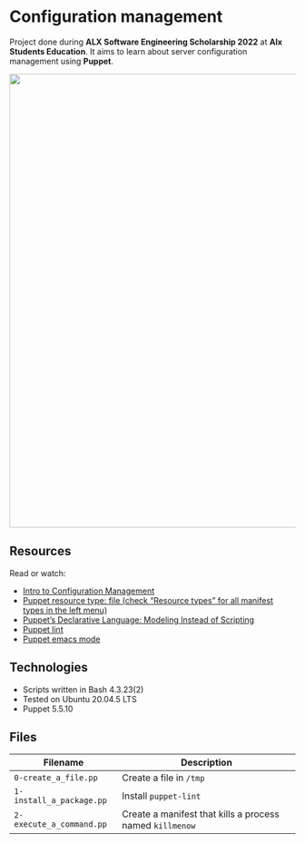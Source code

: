 # Configuration management
Project done during **ALX Software Engineering Scholarship 2022** at **Alx Students Education**. It aims to learn about server configuration management using **Puppet**.

<img src="http://blog.engineering.publicissapient.fr/wp-content/uploads/2014/02/puppet-labs-logo.png" width="800px"/>

## Resources
Read or watch:

* [Intro to Configuration Management]()
* [Puppet resource type: file (check “Resource types” for all manifest types in the left menu)]()
* [Puppet’s Declarative Language: Modeling Instead of Scripting]()
* [Puppet lint]()
* [Puppet emacs mode]()

## Technologies
* Scripts written in Bash 4.3.23(2)
* Tested on Ubuntu 20.04.5 LTS
* Puppet 5.5.10

## Files

| Filename | Description |
| -------- | ----------- |
| `0-create_a_file.pp` | Create a file in `/tmp` |
| `1-install_a_package.pp` | Install `puppet-lint` |
| `2-execute_a_command.pp` | Create a manifest that kills a process named `killmenow` |
